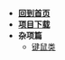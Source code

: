 <!-- docs/misc/_sidebar.md -->

- [**回到首页**](README.md)
- [**项目下载**](https://github.com/MKXJun/DirectX11-With-Windows-SDK)
- **杂项篇**
  - [键鼠类](archive/Mouse_and_Keyboard.md)
